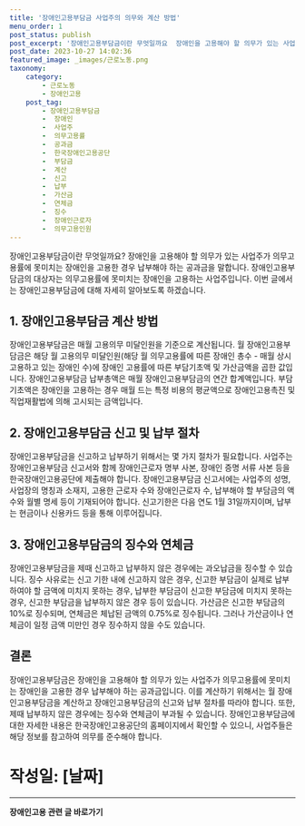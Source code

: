 ```yaml
---
title: '장애인고용부담금 사업주의 의무와 계산 방법'
menu_order: 1
post_status: publish
post_excerpt: '장애인고용부담금이란 무엇일까요  장애인을 고용해야 할 의무가 있는 사업주가 의무고용률에 못미치는 장애인을 고용한 경우 납부해야 하는 공과금을 말합니다. 장애인고용부담금의 대상자는 의무고용률에 못미치는 장애인을 고용하는 사업주입니다. 이번 글에서는 장애인고용부담금에 대해 자세히 알아보도록 하겠습니다.'
post_date: 2023-10-27 14:02:36
featured_image: _images/근로노동.png
taxonomy:
    category:
        - 근로노동
        - 장애인고용
    post_tag:
        - 장애인고용부담금
        -  장애인
        -  사업주
        -  의무고용률
        -  공과금
        -  한국장애인고용공단
        -  부담금
        -  계산
        -  신고
        -  납부
        -  가산금
        -  연체금
        -  징수
        -  장애인근로자
        -  의무고용인원
---
```



장애인고용부담금이란 무엇일까요? 장애인을 고용해야 할 의무가 있는 사업주가 의무고용률에 못미치는 장애인을 고용한 경우 납부해야 하는 공과금을 말합니다. 장애인고용부담금의 대상자는 의무고용률에 못미치는 장애인을 고용하는 사업주입니다. 이번 글에서는 장애인고용부담금에 대해 자세히 알아보도록 하겠습니다.

## 1. 장애인고용부담금 계산 방법

장애인고용부담금은 매월 고용의무 미달인원을 기준으로 계산됩니다. 월 장애인고용부담금은 해당 월 고용의무 미달인원(해당 월 의무고용률에 따른 장애인 총수 - 매월 상시 고용하고 있는 장애인 수)에 장애인 고용률에 따른 부담기초액 및 가산금액을 곱한 값입니다. 장애인고용부담금 납부총액은 매월 장애인고용부담금의 연간 합계액입니다. 부담기초액은 장애인을 고용하는 경우 매월 드는 특정 비용의 평균액으로 장애인고용촉진 및 직업재활법에 의해 고시되는 금액입니다.

## 2. 장애인고용부담금 신고 및 납부 절차

장애인고용부담금을 신고하고 납부하기 위해서는 몇 가지 절차가 필요합니다. 사업주는 장애인고용부담금 신고서와 함께 장애인근로자 명부 사본, 장애인 증명 서류 사본 등을 한국장애인고용공단에 제출해야 합니다. 장애인고용부담금 신고서에는 사업주의 성명, 사업장의 명칭과 소재지, 고용한 근로자 수와 장애인근로자 수, 납부해야 할 부담금의 액수와 월별 명세 등이 기재되어야 합니다. 신고기한은 다음 연도 1월 31일까지이며, 납부는 현금이나 신용카드 등을 통해 이루어집니다.

## 3. 장애인고용부담금의 징수와 연체금

장애인고용부담금을 제때 신고하고 납부하지 않은 경우에는 과오납금을 징수할 수 있습니다. 징수 사유로는 신고 기한 내에 신고하지 않은 경우, 신고한 부담금이 실제로 납부하여야 할 금액에 미치지 못하는 경우, 납부한 부담금이 신고한 부담금에 미치지 못하는 경우, 신고한 부담금을 납부하지 않은 경우 등이 있습니다. 가산금은 신고한 부담금의 10%로 징수되며, 연체금은 체납된 금액의 0.75%로 징수됩니다. 그러나 가산금이나 연체금이 일정 금액 미만인 경우 징수하지 않을 수도 있습니다.

## 결론

장애인고용부담금은 장애인을 고용해야 할 의무가 있는 사업주가 의무고용률에 못미치는 장애인을 고용한 경우 납부해야 하는 공과금입니다. 이를 계산하기 위해서는 월 장애인고용부담금을 계산하고 장애인고용부담금의 신고와 납부 절차를 따라야 합니다. 또한, 제때 납부하지 않은 경우에는 징수와 연체금이 부과될 수 있습니다. 장애인고용부담금에 대한 자세한 내용은 한국장애인고용공단의 홈페이지에서 확인할 수 있으니, 사업주들은 해당 정보를 참고하여 의무를 준수해야 합니다.

# 작성일: [날짜]


<!-- wp:separator -->
<hr class="wp-block-separator has-alpha-channel-opacity"/>
<!-- /wp:separator -->

<!-- wp:group {"backgroundColor":"base","layout":{"type":"constrained"}} -->
<div class="wp-block-group has-base-background-color has-background"><!-- wp:paragraph {"align":"center","fontSize":"medium"} -->
<p class="has-text-align-center has-large-font-size"><strong>장애인고용 관련 글 바로가기</strong></p>
<!-- /wp:paragraph -->


<!-- wp:latest-posts
{"categories":[{"id":11037,"count":19,"description":"","link":"https://uknowlaw.com/category/%ec%9e%a5%ec%95%a0%ec%9d%b8%ea%b3%a0%ec%9a%a9/","name":"장애인고용","slug":"장애인고용","taxonomy":"category","parent":0,"meta":[],"_links":{"self":[{"href":"https://uknowlaw.com/wp-json/wp/v2/categories/11037"}],"collection":[{"href":"https://uknowlaw.com/wp-json/wp/v2/categories"}],"about":[{"href":"https://uknowlaw.com/wp-json/wp/v2/taxonomies/category"}],"wp:post_type":[{"href":"https://uknowlaw.com/wp-json/wp/v2/posts?categories=11037"}],"curies":[{"name":"wp","href":"https://api.w.org/{rel}","templated":true}]}}],"postsToShow":100,"excerptLength":28,"postLayout":"grid","columns":2,"featuredImageAlign":"left","featuredImageSizeSlug":"large","fontSize":"medium"} /--></div>
<!-- /wp:group -->